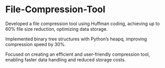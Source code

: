 # File-Compression-Tool
Developed a file compression tool using Huffman coding, achieving up to 60% file size reduction, optimizing data storage.

Implemented binary tree structures with Python’s heapq, improving compression speed by 30%.

Focused on creating an efficient and user-friendly compression tool, enabling faster data handling and reduced storage costs.


